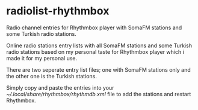 # radiolist-rhythmbox
Radio channel entries for Rhythmbox player with SomaFM stations and some Turkish radio stations.

Online radio stations entry lists with all SomaFM stations and some Turkish radio stations based on my personal taste for Rhythmbox player which i made it for my personal use.

There are two seperate entry list files; one with SomaFM stations only and the other one is the Turkish stations.

Simply copy and paste the entries into your  *~/.local/share/rhythmbox/rhythmdb.xml*  file to add the stations and restart Rhythmbox.
